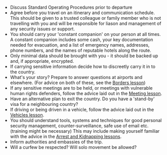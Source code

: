 [Title]: # (Стандартные рабочие процедуры)
[Order]: # (3)

*   Discuss Standard Operating Procedures prior to departure
*   Agree before you travel on an itinerary and communication schedule. This should be given to a trusted colleague or family member who is not travelling with you and will be responsible for liason and management of any security issues or support.
*   You should carry your 'constant companion' on your person at all times. A constant companion includes some cash, your key documentation needed for evacuation, and a list of emergency names, addresses, phone numbers, and the names of reputable hotels along the route.
*   Only minimal data should be brought with you - it should be backed up and, if appropriate, encrypted.
*   If carrying sensitive information decide how to discreetly carry it in to the country.
*    What's your story? Prepare to answer questions at airports and elsewhere. (For advice on both of these, see the [Borders lesson](umbrella://lesson/borders))
*   If any sensitive meetings are to be held, or meetings with vulnerable human rights defenders, follow the advice laid out in the [Meeting lesson](umbrella://lesson/meetings).
*   Have an alternative plan to exit the country. Do you have a 'stand-by' visa for a neighbouring country?
*   If driving or being driven in a vehicle, follow the advice laid out in the [Vehicles lesson](umbrella://lesson/vehicles).
*   You should understand tools, systems and techniques for good personal security management, counter-surveillance, safe use of email etc. (training might be necessary) This may include making yourself familiar with the advice in the [Arrest and Kidnapping lessons](umbrella://lesson/kidnapping).
*   Inform authorities and embassies of the trip.
*   Will a curfew be respected? Will solo movement be allowed?